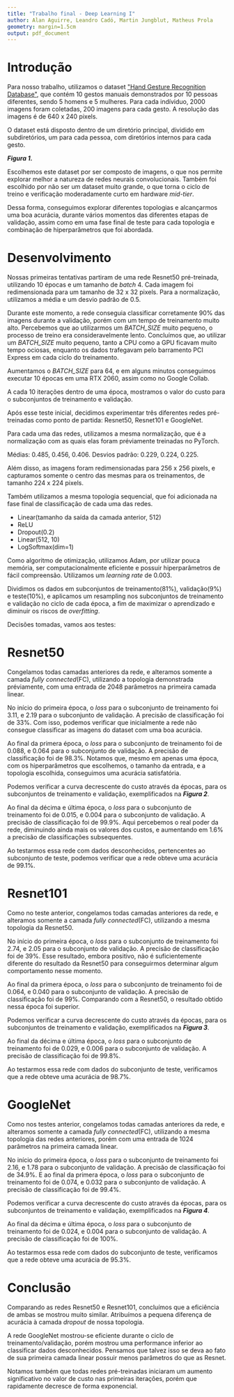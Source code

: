 ```yaml
---
title: "Trabalho final - Deep Learning I"
author: Alan Aguirre, Leandro Cadó, Martin Jungblut, Matheus Prola
geometry: margin=1.5cm
output: pdf_document
---
```


# Introdução

Para nosso trabalho, utilizamos o dataset ["Hand Gesture Recognition Database"](https://www.kaggle.com/gti-upm/leapgestrecog), que contém 10 gestos manuais demonstrados por 10 pessoas diferentes, sendo 5 homens e 5 mulheres. Para cada indíviduo, 2000 imagens foram coletadas, 200 imagens para cada gesto. A resolução das imagens é de 640 x 240 pixels.

O dataset está disposto dentro de um diretório principal, dividido em subdiretórios, um para cada pessoa, com diretórios internos para cada gesto.

_**Figura 1.**_

Escolhemos este dataset por ser composto de imagens, o que nos permite explorar melhor a natureza de redes neurais convolucionais. Também foi escolhido por não ser um dataset muito grande, o que torna o ciclo de treino e verificação moderadamente curto em hardware _mid-tier_.

Dessa forma, conseguimos explorar diferentes topologias e alcançarmos uma boa acurácia, durante vários momentos das diferentes etapas de validação, assim como em uma fase final de teste para cada topologia e combinação de hiperparâmetros que foi abordada.

# Desenvolvimento

Nossas primeiras tentativas partiram de uma rede Resnet50 pré-treinada, utilizando 10 épocas e um tamanho de _batch_ 4. Cada imagem foi redimensionada para um tamanho de 32 x 32 pixels.
Para a normalização, utilizamos a média e um desvio padrão de 0.5.

Durante este momento, a rede conseguia classificar corretamente 90% das imagens durante a validação, porém com um tempo de treinamento muito alto. Percebemos que ao utilizarmos um _BATCH_SIZE_ muito pequeno, o processo de treino era consideravelmente lento. Concluímos que, ao utilizar um _BATCH_SIZE_ muito pequeno, tanto a CPU como a GPU ficavam muito tempo ociosas, enquanto os dados trafegavam pelo barramento PCI Express em cada ciclo do treinamento.

Aumentamos o _BATCH_SIZE_ para 64, e em alguns minutos conseguimos executar 10 épocas em uma RTX 2060, assim como no Google Collab.

A cada 10 iterações dentro de uma época, mostramos o valor do custo para o subconjuntos de treinamento e validação.

Após esse teste inicial, decidimos experimentar três diferentes redes pré-treinadas como ponto de partida: Resnet50, Resnet101 e GoogleNet.

Para cada uma das redes, utilizamos a mesma normalização, que é a normalização com as quais elas foram préviamente treinadas no PyTorch.

Médias: 0.485, 0.456, 0.406. Desvios padrão: 0.229, 0.224, 0.225.

Além disso, as imagens foram redimensionadas para 256 x 256 pixels, e capturamos somente o centro das mesmas para os treinamentos, de tamanho 224 x 224 pixels.

Também utilizamos a mesma topologia sequencial, que foi adicionada na fase final de classificação de cada uma das redes.

- Linear(tamanho da saída da camada anterior, 512)
- ReLU
- Dropout(0.2)
- Linear(512, 10)
- LogSoftmax(dim=1)

Como algoritmo de otimização, utilizamos Adam, por utilizar pouca memória, ser computacionalmente eficiente e possuir hiperparâmetros de fácil compreensão. Utilizamos um _learning rate_ de 0.003.

Dividimos os dados em subconjuntos de treinamento(81%), validação(9%) e teste(10%), e aplicamos um resampling nos subconjuntos de treinamento e validação no ciclo de cada época, a fim de maximizar o aprendizado e diminuir os riscos de _overfitting_.

Decisões tomadas, vamos aos testes:

# Resnet50

Congelamos todas camadas anteriores da rede, e alteramos somente a camada _fully connected_(FC), utilizando a topologia demonstrada préviamente, com uma entrada de 2048 parâmetros na primeira camada linear.

No início do primeira época, o _loss_ para o subconjunto de treinamento foi 3.11, e 2.19 para o subconjunto de validação. A precisão de classificação foi de 33%.
Com isso, podemos verificar que inicialmente a rede não consegue classificar as imagens do dataset com uma boa acurácia.

Ao final da primera época, o _loss_ para o subconjunto de treinamento foi de 0.088, e 0.064 para o subconjunto de validação. A precisão de classificação foi de 98.3%.
Notamos que, mesmo em apenas uma época, com os hiperparâmetros que escolhemos, o tamanho da entrada, e a topologia escolhida, conseguimos uma acurácia satisfatória.

Podemos verificar a curva decrescente do custo através da épocas, para os subconjuntos de treinamento e validação, exemplificados na _**Figura 2**_.

Ao final da décima e última época, o _loss_ para o subconjunto de treinamento foi de 0.015, e 0.004 para o subconjunto de validação. A precisão de classificação foi de 99.9%.
Aqui percebemos o real poder da rede, diminuindo ainda mais os valores dos custos, e aumentando em 1.6% a precisão de classificações subsequentes.

Ao testarmos essa rede com dados desconhecidos, pertencentes ao subconjunto de teste, podemos verificar que a rede obteve uma acurácia de 99.1%.

# Resnet101

Como no teste anterior, congelamos todas camadas anteriores da rede, e alteramos somente a camada _fully connected_(FC), utilizando a mesma topologia da Resnet50.

No início do primeira época, o _loss_ para o subconjunto de treinamento foi 2.74, e 2.05 para o subconjunto de validação. A precisão de classificação foi de 39%.
Esse resultado, embora positivo, não é suficientemente diferente do resultado da Resnet50 para conseguirmos determinar algum comportamento nesse momento.

Ao final da primera época, o _loss_ para o subconjunto de treinamento foi de 0.064, e 0.040 para o subconjunto de validação. A precisão de classificação foi de 99%.
Comparando com a Resnet50, o resultado obtido nessa época foi superior.

Podemos verificar a curva decrescente do custo através da épocas, para os subconjuntos de treinamento e validação, exemplificados na _**Figura 3**_.

Ao final da décima e última época, o _loss_ para o subconjunto de treinamento foi de 0.029, e 0.006 para o subconjunto de validação. A precisão de classificação foi de 99.8%.

Ao testarmos essa rede com dados do subconjunto de teste, verificamos que a rede obteve uma acurácia de 98.7%.

# GoogleNet

Como nos testes anterior, congelamos todas camadas anteriores da rede, e alteramos somente a camada _fully connected_(FC), utilizando a mesma topologia das redes anteriores, porém com uma entrada de 1024 parâmetros na primeira camada linear.

No início do primeira época, o _loss_ para o subconjunto de treinamento foi 2.16, e 1.78 para o subconjunto de validação. A precisão de classificação foi de 34.9%.
E ao final da primera época, o _loss_ para o subconjunto de treinamento foi de 0.074, e 0.032 para o subconjunto de validação. A precisão de classificação foi de 99.4%.

Podemos verificar a curva decrescente do custo através da épocas, para os subconjuntos de treinamento e validação, exemplificados na _**Figura 4**_.

Ao final da décima e última época, o _loss_ para o subconjunto de treinamento foi de 0.024, e 0.004 para o subconjunto de validação. A precisão de classificação foi de 100%.

Ao testarmos essa rede com dados do subconjunto de teste, verificamos que a rede obteve uma acurácia de 95.3%.

# Conclusão

Comparando as redes Resnet50 e Resnet101, concluímos que a eficiência de ambas se mostrou muito similar. Atribuímos a pequena diferença de acurácia à camada _dropout_ de nossa topologia.

A rede GoogleNet mostrou-se eficiente durante o ciclo de treinamento/validação, porém mostrou uma performance inferior ao classificar dados desconhecidos. Pensamos que talvez isso se deva ao fato de sua primeira camada linear possuir menos parâmetros do que as Resnet.

Notamos também que todas redes pré-treinadas iniciaram um aumento significativo no valor de custo nas primeiras iterações, porém que rapidamente decresce de forma exponencial.
